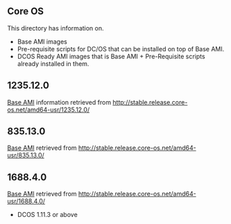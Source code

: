 Core OS
-------

This directory has information on.

* Base AMI images
* Pre-requisite scripts for DC/OS that can be installed on top of Base AMI.
* DCOS Ready AMI images that is Base AMI + Pre-Requisite scripts already installed in them.



1235.12.0
---------

[Base AMI](1235.12.0/aws/coreos_production_ami_all.json) information retrieved from http://stable.release.core-os.net/amd64-usr/1235.12.0/

835.13.0
--------

[Base AMI](835.13.0/aws/coreos_production_ami_all.json) retrieved from http://stable.release.core-os.net/amd64-usr/835.13.0/


1688.4.0
--------

[Base AMI](1688.4.0/aws/coreos_production_ami_all.json) retrieved from http://stable.release.core-os.net/amd64-usr/1688.4.0/

* DCOS 1.11.3 or above
